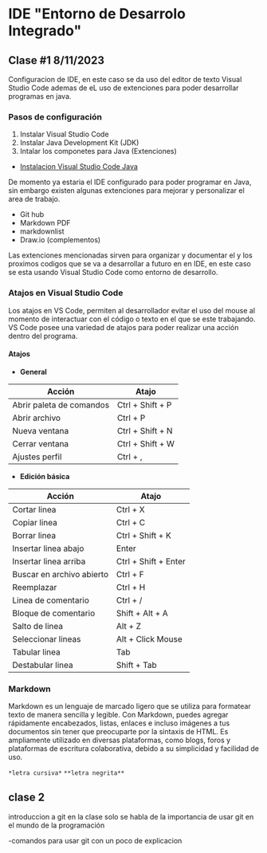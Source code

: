# IDE "Entorno de Desarrolo Integrado"

## Clase #1 8/11/2023  

Configuracion de  IDE, en este caso se da uso del editor de texto Visual Studio Code ademas de eL uso de extenciones para poder desarrollar programas en java.  

### Pasos de configuración  

1. Instalar Visual Studio Code  
2. Instalar Java Development Kit (JDK)
3. Intalar los componetes para Java (Extenciones)  

- [Instalacion Visual Studio Code Java](https://www.youtube.com/watch?v=5voE8tvtVV8&t=258s)

De momento ya estaria el IDE configurado para poder programar en Java, sin embargo existen algunas extenciones para mejorar y personalizar el area de trabajo.  

- Git hub
- Markdown PDF
- markdownlist
- Draw.io (complementos)

Las extenciones mencionadas sirven para organizar y documentar el y los proximos codigos que se va a desarrollar a futuro en en IDE, en este caso se esta usando Visual Studio Code como entorno de desarrollo.  

### Atajos en Visual Studio Code

Los atajos en VS Code, permiten al desarrollador evitar el uso del mouse al momento de interactuar con el código o texto en el que se este trabajando. VS Code posee una variedad de atajos para poder realizar una acción dentro del programa.  

#### Atajos

- **General**

| Acción | Atajo |  
| ------ | ----- |
| Abrir paleta de comandos | Ctrl + Shift + P  |
| Abrir archivo | Ctrl + P |
| Nueva ventana | Ctrl + Shift + N |
| Cerrar ventana | Ctrl + Shift + W |
|Ajustes perfil | Ctrl + , |

- **Edición básica**

| Acción | Atajo |
| ------ | ----- |
| Cortar linea | Ctrl + X |
| Copiar linea | Ctrl + C |
| Borrar linea | Ctrl + Shift + K |
| Insertar linea abajo | Enter |
| Insertar linea arriba | Ctrl + Shift + Enter |
| Buscar en archivo abierto | Ctrl + F |
| Reemplazar | Ctrl + H |
| Linea de comentario | Ctrl + / |
| Bloque de comentario | Shift + Alt + A |
| Salto de linea | Alt + Z |
| Seleccionar lineas | Alt + Click Mouse |
| Tabular linea | Tab |
| Destabular linea | Shift + Tab |  

### Markdown

Markdown es un lenguaje de marcado ligero que se utiliza para formatear texto de manera sencilla y legible. Con Markdown, puedes agregar rápidamente encabezados, listas, enlaces e incluso imágenes a tus documentos sin tener que preocuparte por la sintaxis de HTML. Es ampliamente utilizado en diversas plataformas, como blogs, foros y plataformas de escritura colaborativa, debido a su simplicidad y facilidad de uso.



`*letra cursiva*`
`**letra negrita**`

## clase 2  

 introduccion a git en la clase solo se habla de la importancia de usar git en el mundo de la programación 

 -comandos para usar git con un poco de explicacion  
